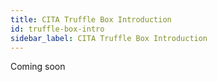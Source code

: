 ```yaml
---
title: CITA Truffle Box Introduction
id: truffle-box-intro
sidebar_label: CITA Truffle Box Introduction
---
```


Coming soon
